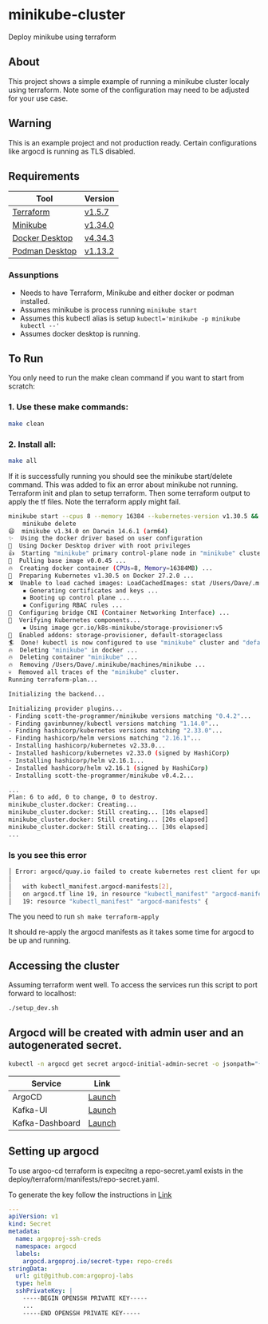 # minikube-cluster
Deploy minikube using terraform


## About
This project shows a simple example of running a minikube cluster localy using terraform. Note some of the configuration may need to be adjusted for your use case.

## Warning
This is an example project and not production ready. Certain configurations like argocd is running as TLS disabled.

## Requirements

| Tool    | Version |  
| -------- | -------- |  
| [Terraform](https://github.com/hashicorp/terraform)  |  [v1.5.7 ](https://formulae.brew.sh/formula/terraform)     |
| [Minikube](https://minikube.sigs.k8s.io/docs/)|  [v1.34.0](https://minikube.sigs.k8s.io/docs/start/?arch=%2Fmacos%2Farm64%2Fstable%2Fbinary+download)    |
|[Docker Desktop](https://www.docker.com/products/docker-desktop/)|[v4.34.3](https://www.docker.com/products/docker-desktop/) |
| [Podman Desktop](https://podman-desktop.io/)|  [v1.13.2](https://formulae.brew.sh/cask/podman-desktop)|

### Assunptions
* Needs to have Terraform, Minikube and either docker or podman installed.
* Assumes minikube is process running ```minikube start```
* Assumes this kubectl alias is setup ```kubectl='minikube -p minikube kubectl --'```
* Assumes docker desktop is running.

## To Run
You only need to run the make clean command if you want to start from scratch:

### 1. Use these make commands:
```sh
make clean
```

### 2. Install all:
```sh
make all
```

If it is successfully running you should see the minikube start/delete command. This was added to fix an error about minikube not running. Terraform init and plan to setup terraform. Then some terraform output to apply the tf files. Note the terraform apply might fail. 

```sh
minikube start --cpus 8 --memory 16384 --kubernetes-version v1.30.5 && \
	minikube delete
😄  minikube v1.34.0 on Darwin 14.6.1 (arm64)
✨  Using the docker driver based on user configuration
📌  Using Docker Desktop driver with root privileges
👍  Starting "minikube" primary control-plane node in "minikube" cluster
🚜  Pulling base image v0.0.45 ...
🔥  Creating docker container (CPUs=8, Memory=16384MB) ...
🐳  Preparing Kubernetes v1.30.5 on Docker 27.2.0 ...
❌  Unable to load cached images: LoadCachedImages: stat /Users/Dave/.minikube/cache/images/arm64/registry.k8s.io/coredns/coredns_v1.11.1: no such file or directory
    ▪ Generating certificates and keys ...
    ▪ Booting up control plane ...
    ▪ Configuring RBAC rules ...
🔗  Configuring bridge CNI (Container Networking Interface) ...
🔎  Verifying Kubernetes components...
    ▪ Using image gcr.io/k8s-minikube/storage-provisioner:v5
🌟  Enabled addons: storage-provisioner, default-storageclass
🏄  Done! kubectl is now configured to use "minikube" cluster and "default" namespace by default
🔥  Deleting "minikube" in docker ...
🔥  Deleting container "minikube" ...
🔥  Removing /Users/Dave/.minikube/machines/minikube ...
💀  Removed all traces of the "minikube" cluster.
Running terraform-plan...

Initializing the backend...

Initializing provider plugins...
- Finding scott-the-programmer/minikube versions matching "0.4.2"...
- Finding gavinbunney/kubectl versions matching "1.14.0"...
- Finding hashicorp/kubernetes versions matching "2.33.0"...
- Finding hashicorp/helm versions matching "2.16.1"...
- Installing hashicorp/kubernetes v2.33.0...
- Installed hashicorp/kubernetes v2.33.0 (signed by HashiCorp)
- Installing hashicorp/helm v2.16.1...
- Installed hashicorp/helm v2.16.1 (signed by HashiCorp)
- Installing scott-the-programmer/minikube v0.4.2...

...
Plan: 6 to add, 0 to change, 0 to destroy.
minikube_cluster.docker: Creating...
minikube_cluster.docker: Still creating... [10s elapsed]
minikube_cluster.docker: Still creating... [20s elapsed]
minikube_cluster.docker: Still creating... [30s elapsed]
...
```


### Is you see this error
```sh
│ Error: argocd/quay.io failed to create kubernetes rest client for update of resource: Get "http://localhost/api?timeout=32s": dial tcp [::1]:80: connect: connection refused
│
│   with kubectl_manifest.argocd-manifests[2],
│   on argocd.tf line 19, in resource "kubectl_manifest" "argocd-manifests":
│   19: resource "kubectl_manifest" "argocd-manifests" {
```
The you need to run ```sh make terraform-apply ```

It should re-apply the argocd manifests as it takes some time for argocd to be up and running.

## Accessing the cluster
Assuming terraform went well. To access the services run this script to port forward to localhost:
```sh
./setup_dev.sh
```
## Argocd will be created with admin user and an autogenerated secret.
```sh
kubectl -n argocd get secret argocd-initial-admin-secret -o jsonpath="{.data.password}" | base64 -d; echo
```

| Service    | Link |
| -------- | -------- |
| ArgoCD  | [Launch](http://localhost:8080/applications)     |
| Kafka-UI | [Launch](http://localhost:8001/)    |
| Kafka-Dashboard    | [Launch](http://localhost:8002/) |

## Setting up argocd
To use argoo-cd terraform is expecitng a repo-secret.yaml exists in the deploy/terraform/manifests/repo-secret.yaml.

To generate the key follow the instructions in [Link](https://docs.github.com/en/authentication/connecting-to-github-with-ssh/generating-a-new-ssh-key-and-adding-it-to-the-ssh-agent)

```yaml
---
apiVersion: v1
kind: Secret
metadata:
  name: argoproj-ssh-creds
  namespace: argocd
  labels:
    argocd.argoproj.io/secret-type: repo-creds
stringData:
  url: git@github.com:argoproj-labs
  type: helm
  sshPrivateKey: |
    -----BEGIN OPENSSH PRIVATE KEY-----
    ...
    -----END OPENSSH PRIVATE KEY-----

```